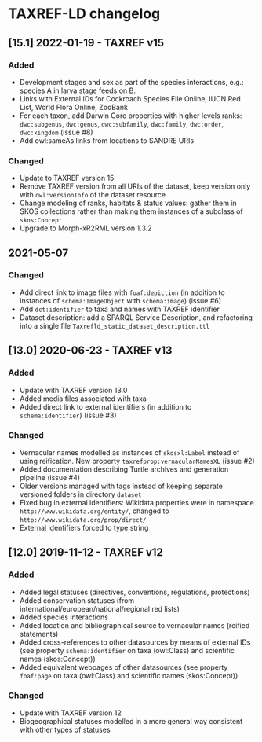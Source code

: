# TAXREF-LD changelog


## [15.1] 2022-01-19 - TAXREF v15

### Added
- Development stages and sex as part of the species interactions, e.g.: species A in larva stage feeds on B.
- Links with External IDs for Cockroach Species File Online, IUCN Red List, World Flora Online, ZooBank
- For each taxon, add Darwin Core properties with higher levels ranks: `dwc:subgenus`, `dwc:genus`, `dwc:subfamily`, `dwc:family`, `dwc:order`, `dwc:kingdom` (issue #8)
- Add owl:sameAs links from locations to SANDRE URIs

### Changed
- Update to TAXREF version 15
- Remove TAXREF version from all URIs of the dataset, keep version only with `owl:versionInfo` of the dataset resource
- Change modeling of ranks, habitats & status values: gather them in SKOS collections rather than making them instances of a subclass of `skos:Concept`
- Upgrade to Morph-xR2RML version 1.3.2



## 2021-05-07

### Changed
- Add direct link to image files with `foaf:depiction` (in addition to instances of `schema:ImageObject` with `schema:image`) (issue #6)
- Add `dct:identifier` to taxa and names with TAXREF identifier
- Dataset description: add a SPARQL Service Description, and refactoring into a single file `Taxrefld_static_dataset_description.ttl`


## [13.0] 2020-06-23 - TAXREF v13

### Added
- Update with TAXREF version 13.0
- Added media files associated with taxa
- Added direct link to external identifiers (in addition to `schema:identifier`) (issue #3)

### Changed
- Vernacular names modelled as instances of `skosxl:Label` instead of using reification. New property `taxrefprop:vernacularNamesXL` (issue #2)
- Added documentation describing Turtle archives and generation pipeline (issue #4)
- Older versions managed with tags instead of keeping separate versioned folders in directory `dataset`
- Fixed bug in external identifiers: Wikidata properties were in namespace `http://www.wikidata.org/entity/`, changed to `http://www.wikidata.org/prop/direct/`
- External identifiers forced to type string


## [12.0] 2019-11-12 - TAXREF v12

### Added
- Added legal statuses (directives, conventions, regulations, protections)
- Added conservation statuses (from international/european/national/regional red lists)
- Added species interactions
- Added location and bibliographical source to vernacular names (reified statements)
- Added cross-references to other datasources by means of external IDs (see property `schema:identifier` on taxa (owl:Class) and scientific names (skos:Concept))
- Added equivalent webpages of other datasources (see property `foaf:page` on taxa (owl:Class) and scientific names (skos:Concept))

### Changed
- Update with TAXREF version 12
- Biogeographical statuses modelled in a more general way consistent with other types of statuses

